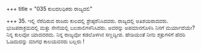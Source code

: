 +++
title = "035 ಕುಲದಲಧಿಕರು ರಾಜ್ಯದಲಿ"

+++
35. ಇಲ್ಲಿ ನೆರೆದಿರುವ ರಾಜರು ಕುಲದಲ್ಲಿ ಶ್ರೇಷ್ಠರೆನಿಸಿದವರು. ರಾಜ್ಯದಲ್ಲಿ ಅತಿಶಯರಾದವರು. ಭುಜಪರಾಕ್ರಮದಲ್ಲಿ ಮತ್ತು ಸೇನೆಯಲ್ಲಿ ಬಲಶಾಲಿಗಳೆನಿಸಿದರು. ಅವರನ್ನು ಅಪಮಾನಗೊಳಿಸಿ ನಿನಗೆ ಮರ್ಯಾದೆಯೇ? ನಿನ್ನ ಕುಲವೋ ಯಾದವರದು. ನಿನ್ನ ರಾಜ್ಯವೋ ಕಡಲೊಳಗಿನ ಸಣ್ಣದ್ವೀಪ. ಹೇಡಿಯಂತೆ ನೀನು ಶತ್ರುಗಳಿಗೆ ಹೆದರಿ ಓಡಿದುದನ್ನು ಮಾಗಧ ಕಾಲಯವನರು ಬಲ್ಲರು !